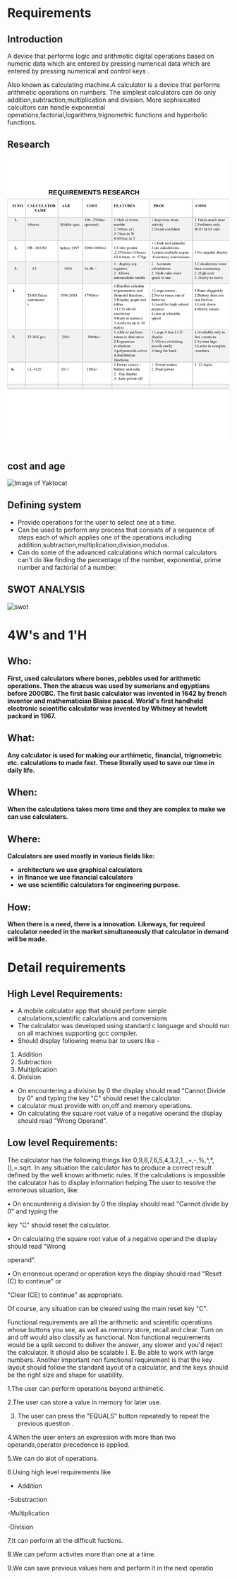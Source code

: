 # Requirements
## Introduction
A device that performs logic and arithmetic digital operations based on numeric data which are entered by pressing numerical data which are entered by pressing numerical and control keys .

Also known as calculating machine.A calculator is a device that performs arithmetic operations on numbers. The simplest calculators can do only addition,subtraction,multiplication and division. More sophisicated calcultors can handle exponential operations,factorial,logarithms,trignometric functions and hyperbolic functions.

## Research
![Image of Yaktocat](calculator-page0001.jpg)
## cost and age
![Image of Yaktocat](cost_and_age.jpg)
## Defining system
- Provide operations for the user to select one at a time.
- Can be used to perform any process that consists of a sequence of steps each of which applies one of the operations including addition,subtraction,multiplication,division,modulus.
- Can do some of the advanced calculations which normal calculators can&#39;t do like finding the percentage of the number, exponential, prime number and factorial of a number.
## SWOT ANALYSIS
![swot](https://user-images.githubusercontent.com/78540626/107034314-8c585f80-67dc-11eb-85ce-917fe8686e79.png)
# 4W&#39;s and 1&#39;H

## Who:

**First, used calculators where bones, pebbles used for arithmetic operations. Then the abacus was used by sumerians and egyptians before 2000BC. The first basic calculator was invented in 1642 by french inventor and mathematician Blaise pascal. World&#39;s first handheld electronic scientific calculator was invented by Whitney at hewlett packard in 1967.**

## What:

**Any calculator is used for making our arthimetic, financial, trignometric etc. calculations to made fast. These literally used to save our time in daily life.**

## When:

**When the calculations takes more time and they are complex to make we can use calculators.**

## Where:

**Calculators are used mostly in various fields like:**

- **architecture we use graphical calculators**
- **in finance we use financial calculators**
- **we use scientific calculators for engineering purpose.**

## How:

**When there is a need, there is a innovation. Likeways, for required calculator needed in the market simultaneously that calculator in demand will be made.**

# Detail requirements
## High Level Requirements:

- A mobile calculator app that should perform simple calculations,scientific calculations and conversions
- The calculator was developed using standard c language and should run on all machines supporting gcc compiler.
- Should display following menu bar to users like -

1. Addition
2. Subtraction
3. Multiplication
4. Division

- On encountering a division by 0 the display should read &quot;Cannot Divide by 0&quot; and typing the key &quot;C&quot; should reset the calculator.
- calculator must provide with on,off and memory operations.
- On calculating the square root value of a negative operand the display should read &quot;Wrong Operand&quot;.


##  Low level Requirements:

The calculator has the following things like 0,9,8,7,6,5,4,3,2,1,.,+,-,%,^,\*,(),=.sqrt. In any situation the calculator has to produce a correct result defined by the well known arithmetic rules. If the calculations is impossible the calculator has to display information helping.The user to resolve the erroneous situation, like:

• On encountering a division by 0 the display should read &quot;Cannot divide by 0&quot; and typing the

key &quot;C&quot; should reset the calculator.

• On calculating the square root value of a negative operand the display should read &quot;Wrong

operand&quot;.

• On erroneous operand or operation keys the display should read &quot;Reset (C) to continue&quot; or

&quot;Clear (CE) to continue&quot; as appropriate.

Of course, any situation can be cleared using the main reset key &quot;C&quot;.

Functional requirements are all the arithmetic and scientific operations whose buttons you see, as well as memory store, recall and clear. Turn on and off would also classify as functional. Non functional requirements would be a split second to deliver the answer, any slower and you&#39;d reject the calculator. It should also be scalable I. E. Be able to work with large numbers. Another important non functional requirement is that the key layout should follow the standard layout of a calculator, and the keys should be the right size and shape for usability.

1.The user can perform operations beyond arithimetic.

2.The user can store a value in memory for later use.

3. The user can press the &quot;EQUALS&quot; button repeatedly to repeat the previous question .

4.When the user enters an expression with more than two operands,operator precedence is applied.

5.We can do alot of operations.

6.Using high level requirements like

- Addition

-Substraction

-Multiplication

-Division

7.It can perform all the difficult fuctions.

8.We can peform activites more than one at a time.

9.We can save previous values here and perform it in the next operatio



